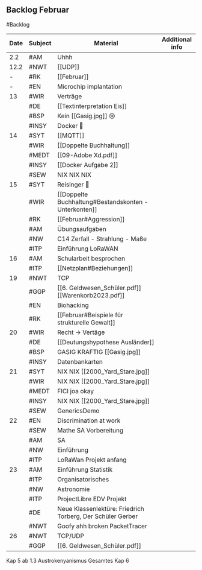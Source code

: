 ## Backlog Februar
#Backlog

| Date | Subject | Material                                                    | Additional info |
| ---- | ------- | ----------------------------------------------------------- | --------------- |
| 2.2  | #AM     | Uhhh                                                        |                 |
| 12.2 | #NWT    | [[UDP]]                                                     |                 |
| -    | #RK     | [[Februar]]                                                 |                 |
| -    | #EN     | Microchip implantation                                      |                 |
| 13   | #WIR    | Verträge                                                    |                 |
|      | #DE     | [[Textinterpretation Eis]]                                  |                 |
|      | #BSP    | Kein [[Gasig.jpg]] 😢                                       |                 |
|      | #INSY   | Docker 🤡                                                   |                 |
| 14   | #SYT    | [[MQTT]]                                                    |                 |
|      | #WIR    | [[Doppelte Buchhaltung]]                                    |                 |
|      | #MEDT   | [[09-Adobe Xd.pdf]]                                         |                 |
|      | #INSY   | [[Docker Aufgabe 2]]                                        |                 |
|      | #SEW    | NIX NIX NIX                                                 |                 |
| 15   | #SYT    | Reisinger 🤡                                                |                 |
|      | #WIR    | [[Doppelte Buchhaltung#Bestandskonten - Unterkonten]]       |                 |
|      | #RK     | [[Februar#Aggression]]                                      |                 |
|      | #AM     | Übungsaufgaben                                              |                 |
|      | #NW     | C14 Zerfall - Strahlung - Maße                              |                 |
|      | #ITP    | Einführung LoRaWAN                                          |                 |
| 16   | #AM     | Schularbeit besprochen                                      |                 |
|      | #ITP    | [[Netzplan#Beziehungen]]                                    |                 |
| 19   | #NWT    | TCP                                                         |                 |
|      | #GGP    | [[6. Geldwesen_Schüler.pdf]] [[Warenkorb2023.pdf]]          |                 |
|      | #EN     | Biohacking                                                  |                 |
|      | #RK     | [[Februar#Beispiele für strukturelle Gewalt]]               |                 |
| 20   | #WIR    | Recht -> Vertäge                                            |                 |
|      | #DE     | [[Deutungshypothese Ausländer]]                             |                 |
|      | #BSP    | GASIG KRAFTIG [[Gasig.jpg]]                                 |                 |
|      | #INSY   | Datenbankarten                                              |                 |
| 21   | #SYT    | NIX NIX [[2000_Yard_Stare.jpg]]                             |                 |
|      | #WIR    | NIX NIX [[2000_Yard_Stare.jpg]]                             |                 |
|      | #MEDT   | FICI joa okay                                               |                 |
|      | #INSY   | NIX NIX [[2000_Yard_Stare.jpg]]                             |                 |
|      | #SEW    | GenericsDemo                                                |                 |
| 22   | #EN     | Discrimination at work                                      |                 |
|      | #SEW    | Mathe SA Vorbereitung                                       |                 |
|      | #AM     | SA                                                          |                 |
|      | #NW     | Einführung                                                  |                 |
|      | #ITP    | LoRaWan Projekt anfang                                      |                 |
| 23   | #AM     | Einführung Statistik                                        |                 |
|      | #ITP    | Organisatorisches                                           |                 |
|      | #NW     | Astronomie                                                  |                 |
|      | #ITP    | ProjectLibre EDV Projekt                                    |                 |
|      | #DE     | Neue Klassenlektüre:  Friedrich Torberg, Der Schüler Gerber |                 |
|      | #NWT    | Goofy ahh broken PacketTracer                               |                 |
| 26   | #NWT    | TCP/UDP                                                     |                 |
|      | #GGP    | [[6. Geldwesen_Schüler.pdf]]                                |                 |
Kap 5 ab 1.3 Austrokenyanismus
Gesamtes Kap 6